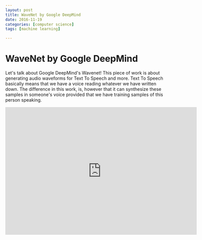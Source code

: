 ```yaml
---
layout: post
title: WaveNet by Google DeepMind
date: 2016-11-19
categories: [computer science]
tags: [machine learning]

---
```



# WaveNet by Google DeepMind


Let's talk about Google DeepMind's Wavenet! This piece of work is about generating audio waveforms for Text To Speech and more. Text To Speech basically means that we have a voice reading whatever we have written down. The difference in this work, is, however that it can synthesize these samples in someone's voice provided that we have training samples of this person speaking.


<iframe width="600" height="400" src="https://www.youtube.com/embed/CqFIVCD1WWo" frameborder="0" allowfullscreen></iframe>